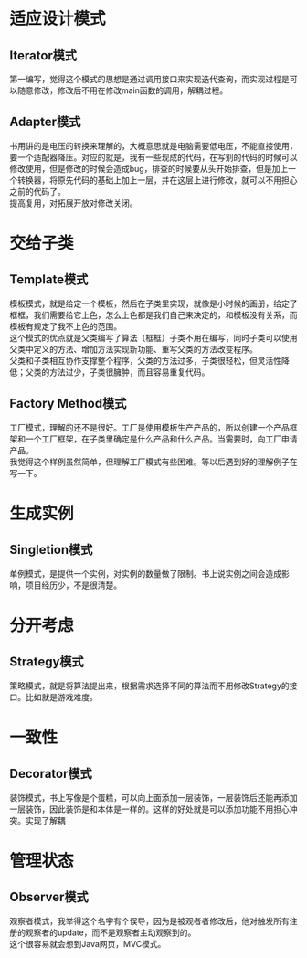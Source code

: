 # 适应设计模式
## Iterator模式
第一编写，觉得这个模式的思想是通过调用接口来实现迭代查询，而实现过程是可以随意修改，修改后不用在修改main函数的调用，解耦过程。

## Adapter模式
书用讲的是电压的转换来理解的，大概意思就是电脑需要低电压，不能直接使用，要一个适配器降压。对应的就是，我有一些现成的代码，在写别的代码的时候可以修改使用，但是修改的时候会造成bug，排查的时候要从头开始排查，但是加上一个转换器，将原先代码的基础上加上一层，并在这层上进行修改，就可以不用担心之前的代码了。  
提高复用，对拓展开放对修改关闭。

# 交给子类
## Template模式
模板模式，就是给定一个模板，然后在子类里实现，就像是小时候的画册，给定了框框，我们需要给它上色，怎么上色都是我们自己来决定的，和模板没有关系，而模板有规定了我不上色的范围。  
这个模式的优点就是父类编写了算法（框框）子类不用在编写，同时子类可以使用父类中定义的方法、增加方法实现新功能、重写父类的方法改变程序。  
父类和子类相互协作支撑整个程序，父类的方法过多，子类很轻松，但灵活性降低；父类的方法过少，子类很臃肿，而且容易重复代码。

## Factory Method模式
工厂模式，理解的还不是很好。工厂是使用模板生产产品的，所以创建一个产品框架和一个工厂框架，在子类里确定是什么产品和什么产品。当需要时，向工厂申请产品。  
我觉得这个样例虽然简单，但理解工厂模式有些困难。等以后遇到好的理解例子在写一下。  

# 生成实例
## Singletion模式
单例模式，是提供一个实例，对实例的数量做了限制。书上说实例之间会造成影响，项目经历少，不是很清楚。  

# 分开考虑
## Strategy模式
策略模式，就是将算法提出来，根据需求选择不同的算法而不用修改Strategy的接口。比如就是游戏难度。

# 一致性
## Decorator模式
装饰模式，书上写像是个蛋糕，可以向上面添加一层装饰，一层装饰后还能再添加一层装饰，因此装饰是和本体是一样的。这样的好处就是可以添加功能不用担心冲突。实现了解耦

# 管理状态
## Observer模式
观察者模式，我举得这个名字有个误导，因为是被观者者修改后，他对触发所有注册的观察者的update，而不是观察者主动观察到的。  
这个很容易就会想到Java网页，MVC模式。

